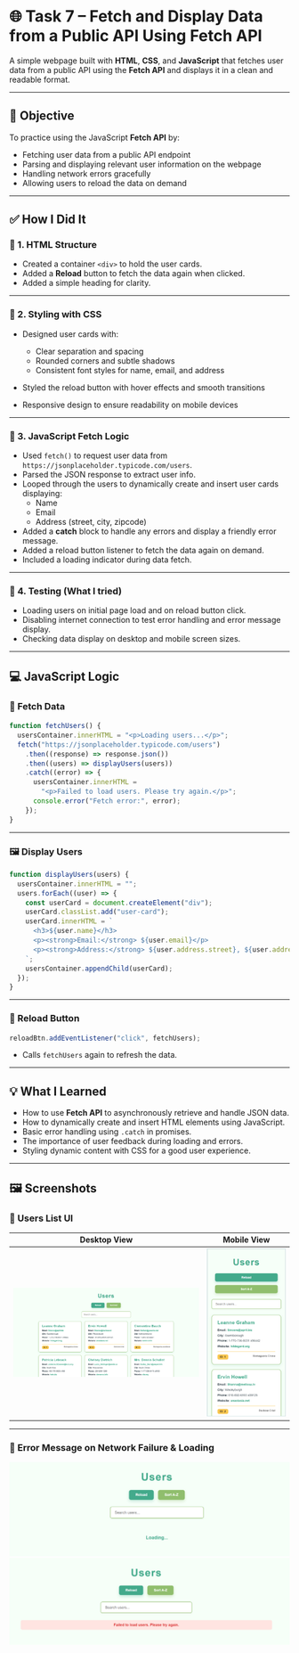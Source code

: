 # 🌐 Task 7 – Fetch and Display Data from a Public API Using Fetch API

A simple webpage built with **HTML**, **CSS**, and **JavaScript** that fetches user data from a public API using the **Fetch API** and displays it in a clean and readable format.

---

## 📌 Objective

To practice using the JavaScript **Fetch API** by:

- Fetching user data from a public API endpoint
- Parsing and displaying relevant user information on the webpage
- Handling network errors gracefully
- Allowing users to reload the data on demand

---

## ✅ How I Did It

### 🧱 1. HTML Structure

- Created a container `<div>` to hold the user cards.
- Added a **Reload** button to fetch the data again when clicked.
- Added a simple heading for clarity.

---

### 🎨 2. Styling with CSS

- Designed user cards with:

  - Clear separation and spacing
  - Rounded corners and subtle shadows
  - Consistent font styles for name, email, and address

- Styled the reload button with hover effects and smooth transitions
- Responsive design to ensure readability on mobile devices

---

### 🧠 3. JavaScript Fetch Logic

- Used `fetch()` to request user data from `https://jsonplaceholder.typicode.com/users`.
- Parsed the JSON response to extract user info.
- Looped through the users to dynamically create and insert user cards displaying:
  - Name
  - Email
  - Address (street, city, zipcode)
- Added a **catch** block to handle any errors and display a friendly error message.
- Added a reload button listener to fetch the data again on demand.
- Included a loading indicator during data fetch.

---

### 🧪 4. Testing (What I tried)

- Loading users on initial page load and on reload button click.
- Disabling internet connection to test error handling and error message display.
- Checking data display on desktop and mobile screen sizes.

---

## 💻 JavaScript Logic

### 🔁 Fetch Data

```js
function fetchUsers() {
  usersContainer.innerHTML = "<p>Loading users...</p>";
  fetch("https://jsonplaceholder.typicode.com/users")
    .then((response) => response.json())
    .then((users) => displayUsers(users))
    .catch((error) => {
      usersContainer.innerHTML =
        "<p>Failed to load users. Please try again.</p>";
      console.error("Fetch error:", error);
    });
}
```

---

### 🖼️ Display Users

```js
function displayUsers(users) {
  usersContainer.innerHTML = "";
  users.forEach((user) => {
    const userCard = document.createElement("div");
    userCard.classList.add("user-card");
    userCard.innerHTML = `
      <h3>${user.name}</h3>
      <p><strong>Email:</strong> ${user.email}</p>
      <p><strong>Address:</strong> ${user.address.street}, ${user.address.city}, ${user.address.zipcode}</p>
    `;
    usersContainer.appendChild(userCard);
  });
}
```

---

### 🔄 Reload Button

```js
reloadBtn.addEventListener("click", fetchUsers);
```

- Calls `fetchUsers` again to refresh the data.

---

## 💡 What I Learned

- How to use **Fetch API** to asynchronously retrieve and handle JSON data.
- How to dynamically create and insert HTML elements using JavaScript.
- Basic error handling using `.catch` in promises.
- The importance of user feedback during loading and errors.
- Styling dynamic content with CSS for a good user experience.

---

## 🖼️ Screenshots

### 📌 Users List UI

| Desktop View                                   | Mobile View                                  |
| ---------------------------------------------- | -------------------------------------------- |
| ![Desktop View](screenshots/task7-desktop.png) | ![Mobile View](screenshots/task7-mobile.png) |

---

### 🚫 Error Message on Network Failure & Loading

![Loading](screenshots/task7-loading.png)
![Error Message](screenshots/task7-error.png)
